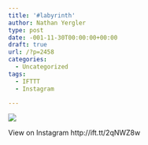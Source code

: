 ```yaml
---
title: '#labyrinth'
author: Nathan Yergler
type: post
date: -001-11-30T00:00:00+00:00
draft: true
url: /?p=2458
categories:
  - Uncategorized
tags:
  - IFTTT
  - Instagram

---
```

<div>
  <img src='https://scontent.cdninstagram.com/t51.2885-15/e35/18299622_1568908756506346_899871166921965568_n.jpg' style='max-width:600px;' /></p> 
  
  <div>
    View on Instagram http://ift.tt/2qNWZ8w
  </div>
</div>
